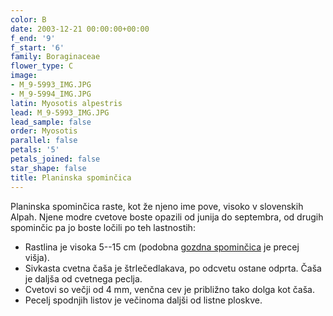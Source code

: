 ```yaml
---
color: B
date: 2003-12-21 00:00:00+00:00
f_end: '9'
f_start: '6'
family: Boraginaceae
flower_type: C
image:
- M_9-5993_IMG.JPG
- M_9-5994_IMG.JPG
latin: Myosotis alpestris
lead: M_9-5993_IMG.JPG
lead_sample: false
order: Myosotis
parallel: false
petals: '5'
petals_joined: false
star_shape: false
title: Planinska spominčica
---
```

Planinska spominčica raste, kot že njeno ime pove, visoko v slovenskih Alpah. Njene modre cvetove boste opazili od junija do septembra, od drugih spominčic pa jo boste ločili po teh lastnostih:

-   Rastlina je visoka 5--15 cm (podobna [gozdna spominčica](../../myosotissylvatica/gozdna-spomin&#269;ica/) je precej višja).
-   Sivkasta cvetna čaša je štrlečedlakava, po odcvetu ostane odprta. Čaša je daljša od cvetnega peclja.
-   Cvetovi so večji od 4 mm, venčna cev je približno tako dolga kot čaša.
-   Pecelj spodnjih listov je večinoma daljši od listne ploskve.
